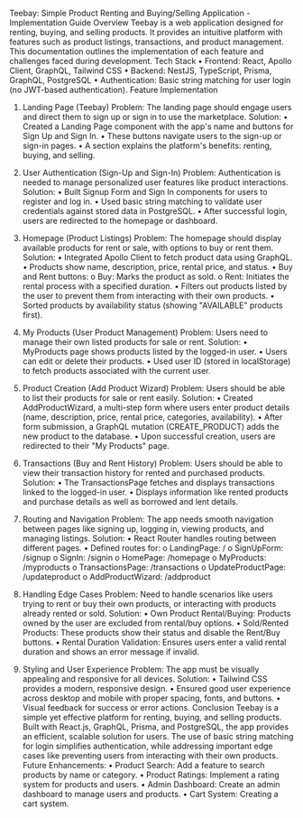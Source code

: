 Teebay: Simple Product Renting and Buying/Selling Application - Implementation Guide
Overview
Teebay is a web application designed for renting, buying, and selling products. It provides an intuitive platform with features such as product listings, transactions, and product management. This documentation outlines the implementation of each feature and challenges faced during development.
Tech Stack
•	Frontend: React, Apollo Client, GraphQL, Tailwind CSS
•	Backend: NestJS, TypeScript, Prisma, GraphQL, PostgreSQL
•	Authentication: Basic string matching for user login (no JWT-based authentication).
Feature Implementation
1.	Landing Page (Teebay)
Problem:
The landing page should engage users and direct them to sign up or sign in to use the marketplace.
Solution:
•	Created a Landing Page component with the app's name and buttons for Sign Up and Sign In.
•	These buttons navigate users to the sign-up or sign-in pages.
•	A section explains the platform's benefits: renting, buying, and selling.
2.	User Authentication (Sign-Up and Sign-In)
Problem:
Authentication is needed to manage personalized user features like product interactions.
Solution:
•	Built Signup Form and Sign In components for users to register and log in.
•	Used basic string matching to validate user credentials against stored data in PostgreSQL.
•	After successful login, users are redirected to the homepage or dashboard.
3.	Homepage (Product Listings)
Problem:
The homepage should display available products for rent or sale, with options to buy or rent them.
Solution:
•	Integrated Apollo Client to fetch product data using GraphQL.
•	Products show name, description, price, rental price, and status.
•	Buy and Rent buttons:
o	Buy: Marks the product as sold.
o	Rent: Initiates the rental process with a specified duration.
•	Filters out products listed by the user to prevent them from interacting with their own products.
•	Sorted products by availability status (showing "AVAILABLE" products first).
4.	My Products (User Product Management)
Problem:
Users need to manage their own listed products for sale or rent.
Solution:
•	MyProducts page shows products listed by the logged-in user.
•	Users can edit or delete their products.
•	Used user ID (stored in localStorage) to fetch products associated with the current user.
5.	Product Creation (Add Product Wizard)
Problem:
Users should be able to list their products for sale or rent easily.
Solution:
•	Created AddProductWizard, a multi-step form where users enter product details (name, description, price, rental price, categories, availability).
•	After form submission, a GraphQL mutation (CREATE_PRODUCT) adds the new product to the database.
•	Upon successful creation, users are redirected to their "My Products" page.
6.	Transactions (Buy and Rent History)
Problem:
Users should be able to view their transaction history for rented and purchased products.
Solution:
•	The TransactionsPage fetches and displays transactions linked to the logged-in user.
•	Displays information like rented products and purchase details as well as borrowed and lent details.
7.	Routing and Navigation
Problem:
The app needs smooth navigation between pages like signing up, logging in, viewing products, and managing listings.
Solution:
•	React Router handles routing between different pages.
•	Defined routes for:
o	LandingPage: /
o	SignUpForm: /signup
o	SignIn: /signin
o	HomePage: /homepage
o	MyProducts: /myproducts
o	TransactionsPage: /transactions
o	UpdateProductPage: /updateproduct
o	AddProductWizard: /addproduct


8.	Handling Edge Cases
Problem:
Need to handle scenarios like users trying to rent or buy their own products, or interacting with products already rented or sold.
Solution:
•	Own Product Rental/Buying: Products owned by the user are excluded from rental/buy options.
•	Sold/Rented Products: These products show their status and disable the Rent/Buy buttons.
•	Rental Duration Validation: Ensures users enter a valid rental duration and shows an error message if invalid.
9.	Styling and User Experience
Problem:
The app must be visually appealing and responsive for all devices.
Solution:
•	Tailwind CSS provides a modern, responsive design.
•	Ensured good user experience across desktop and mobile with proper spacing, fonts, and buttons.
•	Visual feedback for success or error actions.
Conclusion
Teebay is a simple yet effective platform for renting, buying, and selling products. Built with React.js, GraphQL, Prisma, and PostgreSQL, the app provides an efficient, scalable solution for users. The use of basic string matching for login simplifies authentication, while addressing important edge cases like preventing users from interacting with their own products.
Future Enhancements:
•	Product Search: Add a feature to search products by name or category.
•	Product Ratings: Implement a rating system for products and users.
•	Admin Dashboard: Create an admin dashboard to manage users and products.
•	Cart System: Creating a cart system.

